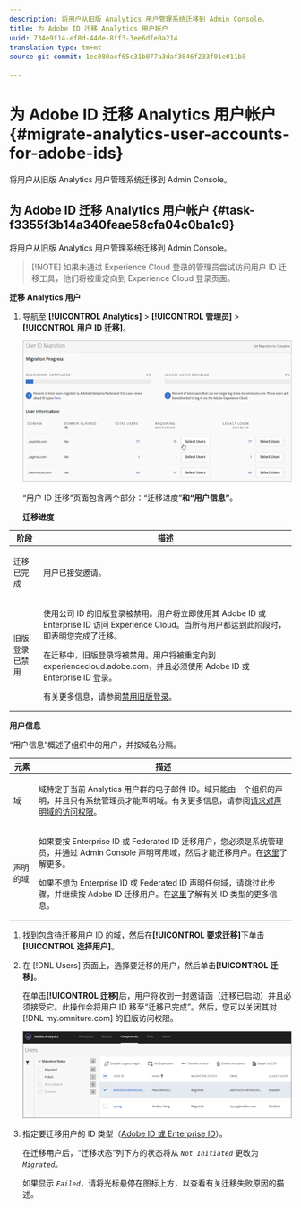 ```yaml
---
description: 将用户从旧版 Analytics 用户管理系统迁移到 Admin Console。
title: 为 Adobe ID 迁移 Analytics 用户帐户
uuid: 734e9f14-ef8d-44de-8ff3-3ee6dfe0a214
translation-type: tm+mt
source-git-commit: 1ec080acf65c31b077a3daf3846f233f01e011b8

---
```



# 为 Adobe ID 迁移 Analytics 用户帐户{#migrate-analytics-user-accounts-for-adobe-ids}

将用户从旧版 Analytics 用户管理系统迁移到 Admin Console。

## 为 Adobe ID 迁移 Analytics 用户帐户 {#task-f3355f3b14a340feae58cfa04c0ba1c9}

将用户从旧版 Analytics 用户管理系统迁移到 Admin Console。

> [!NOTE] 如果未通过 Experience Cloud 登录的管理员尝试访问用户 ID 迁移工具，他们将被重定向到 Experience Cloud 登录页面。

**迁移 Analytics 用户**

1. 导航至 **[!UICONTROL Analytics]** &gt; **[!UICONTROL 管理员]** &gt; **[!UICONTROL 用户 ID 迁移]**。

   ![](assets/migration-progress.png)

   “用户 ID 迁移”页面包含两个部分：“迁移进度”**&#x200B;和“用户信息”**。

   **迁移进度**

<table id="table_F9F1CFF762C745E198CB075A02BA2DDA"> 
 <thead> 
  <tr> 
   <th colname="col1" class="entry"> 阶段 </th> 
   <th colname="col2" class="entry"> 描述 </th> 
  </tr>
 </thead>
 <tbody> 
  <tr> 
   <td colname="col1"> <p>迁移已完成 </p> </td> 
   <td colname="col2"> <p>用户已接受邀请。 </p> </td> 
  </tr> 
  <tr> 
   <td colname="col1"> <p>旧版登录已禁用 </p> </td> 
   <td colname="col2"> <p>使用公司 ID 的旧版登录被禁用。用户将立即使用其 Adobe ID 或 Enterprise ID 访问 Experience Cloud。当所有用户都达到此阶段时，即表明您完成了迁移。 </p> <p>在迁移中，旧版登录将被禁用。用户将被重定向到 <span class="filepath">experiencecloud.adobe.com</span>，并且必须使用 Adobe ID 或 Enterprise ID 登录。 </p> <p>有关更多信息，请参阅<a href="/help/admin/user-management2/user-migration/c-migration-tool/t-disable-legacy-login.md">禁用旧版登录</a>。 </p> </td> 
  </tr> 
 </tbody> 
</table>

**用户信息**

“用户信息”概述了组织中的用户，并按域名分隔。

<table id="table_3822E27AF81E4A188562FEB5131548A5"> 
 <thead> 
  <tr> 
   <th colname="col1" class="entry"> 元素 </th> 
   <th colname="col2" class="entry"> 描述 </th> 
  </tr>
 </thead>
 <tbody> 
  <tr> 
   <td colname="col1"> <p>域 </p> </td> 
   <td colname="col2"> <p>域特定于当前 Analytics 用户群的电子邮件 ID。域只能由一个组织的声明，并且只有系统管理员才能声明域。有关更多信息，请参阅<a href="https://helpx.adobe.com/enterprise/help/request-access-to-claimed-domain.html">请求对声明域的访问权限</a>。 </p> </td> 
  </tr> 
  <tr> 
   <td colname="col1"> <p>声明的域 </p> </td> 
   <td colname="col2"> <p>如果要按 Enterprise ID 或 Federated ID 迁移用户，您必须是系统管理员，并通过 Admin Console 声明可用域，然后才能迁移用户。在<a href="https://helpx.adobe.com/enterprise/help/identity.html">这里</a>了解更多。 </p> <p>如果不想为 Enterprise ID 或 Federated ID 声明任何域，请跳过此步骤，并继续按 Adobe ID 迁移用户。在<a href="https://helpx.adobe.com/enterprise/help/identity.html">这里</a>了解有关 ID 类型的更多信息。 </p> </td> 
  </tr> 
 </tbody> 
</table>

1. 找到包含待迁移用户 ID 的域，然后在&#x200B;**[!UICONTROL 要求迁移]**&#x200B;下单击&#x200B;**[!UICONTROL 选择用户]**。
1. 在 [!DNL Users] 页面上，选择要迁移的用户，然后单击&#x200B;**[!UICONTROL 迁移]**。

   在单击&#x200B;**[!UICONTROL 迁移]**&#x200B;后，用户将收到一封邀请函（迁移已启动）并且必须接受它。此操作会将用户 ID 移至“迁移已完成”。然后，您可以关闭其对 [!DNL my.omniture.com] 的旧版访问权限。

   ![](assets/user-info.png)

1. 指定要迁移用户的 ID 类型（[Adobe ID 或 Enterprise ID](https://helpx.adobe.com/enterprise/help/identity.html)）。

   在迁移用户后，“迁移状态”列下方的状态将从 *`Not Initiated`* 更改为 *`Migrated`*。

   如果显示 *`Failed`*，请将光标悬停在图标上方，以查看有关迁移失败原因的描述。
